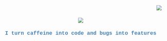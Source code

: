 <img align="right" src="https://visitor-badge.laobi.icu/badge?page_id=Mayonnaise9886.Mayonnaise9886" />

<h1 align="center">
    <img src="https://readme-typing-svg.herokuapp.com/?font=Courier+New&size=35&center=true&vCenter=true&width=500&height=70&duration=3200&color=FF6347&lines=Oh,+you+found+me.;Welcome,+I+guess.;" />
</h1>

<h3 style="font-family: 'Courier New', monospace; color: #4682B4; text-align: center;">
  I turn caffeine into code and bugs into features
</h3>




